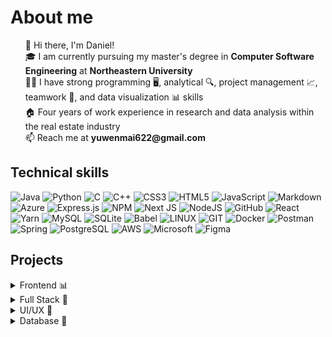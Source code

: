 <h1>About me </h1>

<ul type="none">
    <li>👋 Hi there, I'm Daniel! </li>
    <li>🎓 I am currently pursuing my master's degree in <strong>Computer Software Engineering</strong> at <strong>Northeastern University</strong></li>
    <li>👨‍💻 I have strong programming 🖥️,  analytical 🔍, project management 📈, teamwork 👥, and data visualization 📊 skills</li>
    <li>🏠 Four years of work experience in research and data analysis within the real estate industry</li>
    <li>📫 Reach me at <strong>yuwenmai622@gmail.com</strong></li>
</ul>

<h2>Technical skills</h2>

![Java](https://img.shields.io/badge/Java-ED8B00?style=for-the-badge&logo=openjdk&logoColor=white) ![Python](https://img.shields.io/badge/Python-3776AB?style=for-the-badge&logo=python&logoColor=white) ![C](https://img.shields.io/badge/c-%2300599C.svg?style=for-the-badge&logo=c&logoColor=white) ![C++](https://img.shields.io/badge/c++-%2300599C.svg?style=for-the-badge&logo=c%2B%2B&logoColor=white) ![CSS3](https://img.shields.io/badge/css3-%231572B6.svg?style=for-the-badge&logo=css3&logoColor=white) ![HTML5](https://img.shields.io/badge/html5-%23E34F26.svg?style=for-the-badge&logo=html5&logoColor=white) ![JavaScript](https://img.shields.io/badge/javascript-%23323330.svg?style=for-the-badge&logo=javascript&logoColor=%23F7DF1E) ![Markdown](https://img.shields.io/badge/markdown-%23000000.svg?style=for-the-badge&logo=markdown&logoColor=white) ![Azure](https://img.shields.io/badge/azure-%230072C6.svg?style=for-the-badge&logo=azure-devops&logoColor=white) ![Express.js](https://img.shields.io/badge/express.js-%23404d59.svg?style=for-the-badge&logo=express&logoColor=%2361DAFB) ![NPM](https://img.shields.io/badge/NPM-%23000000.svg?style=for-the-badge&logo=npm&logoColor=white) ![Next JS](https://img.shields.io/badge/Next-black?style=for-the-badge&logo=next.js&logoColor=white) ![NodeJS](https://img.shields.io/badge/node.js-6DA55F?style=for-the-badge&logo=node.js&logoColor=white) ![GitHub](https://img.shields.io/badge/GitHub-%23121011.svg?style=for-the-badge&logo=github&logoColor=white) ![React](https://img.shields.io/badge/react-%2320232a.svg?style=for-the-badge&logo=react&logoColor=%2361DAFB) ![Yarn](https://img.shields.io/badge/yarn-%232C8EBB.svg?style=for-the-badge&logo=yarn&logoColor=white) ![MySQL](https://img.shields.io/badge/mysql-%2300f.svg?style=for-the-badge&logo=mysql&logoColor=white) ![SQLite](https://img.shields.io/badge/sqlite-%2307405e.svg?style=for-the-badge&logo=sqlite&logoColor=white)  ![Babel](https://img.shields.io/badge/Babel-F9DC3e?style=for-the-badge&logo=babel&logoColor=black) ![LINUX](https://img.shields.io/badge/Linux-FCC624?style=for-the-badge&logo=linux&logoColor=black) ![GIT](https://img.shields.io/badge/Git-fc6d26?style=for-the-badge&logo=git&logoColor=white) ![Docker](https://img.shields.io/badge/docker-%230db7ed.svg?style=for-the-badge&logo=docker&logoColor=white)  ![Postman](https://img.shields.io/badge/Postman-FF6C37?style=for-the-badge&logo=postman&logoColor=white) ![Spring](https://img.shields.io/badge/Spring-6DB33F?style=for-the-badge&logo=spring&logoColor=white) ![PostgreSQL](https://img.shields.io/badge/PostgreSQL-316192?style=for-the-badge&logo=postgresql&logoColor=white) ![AWS](https://img.shields.io/badge/Amazon_AWS-232F3E?style=for-the-badge&logo=amazon-aws&logoColor=white) ![Microsoft](https://img.shields.io/badge/Microsoft-666666?style=for-the-badge&logo=microsoft&logoColor=white) ![Figma](https://img.shields.io/badge/Figma-232F3E?style=for-the-badge&logo=figma&logoColor=#F24E1E)

<h2>Projects</h2>
<details>
<summary>Frontend 📊</summary>
<ul>
  <li><a href="https://desakotas.github.io/PetConnect/">PetConnect</a></li>
</ul>
</details>
<details>
<summary>Full Stack 🍥</summary>
  <ul>
    <li><a href="">flight-system</a></li>
    <li><a href="">flashcard-study-system</a></li>
  </ul>
</details>
<details>
  <summary>UI/UX 🤖</summary>
  <ul>
    <li>
      <a href="https://www.figma.com/design/5SpNB27KAdNdIIza7bWWUL/YuwenMai_Spring2023?node-id=107%3A71&t=d6A8kAJDin8POICj-1">Pet Connect Portfolio</a> - 
      <a href="https://www.figma.com/proto/5SpNB27KAdNdIIza7bWWUL/YuwenMai_Spring2023?node-id=962%3A792&t=d6A8kAJDin8POICj-1">View Prototype</a>
    </li>
    <li>
      <a href="https://www.figma.com/design/5SpNB27KAdNdIIza7bWWUL/YuwenMai_Spring2023?node-id=1250%3A1447&t=d6A8kAJDin8POICj-1">Amazon Post Portfolio</a> - 
      <a href="https://www.figma.com/proto/5SpNB27KAdNdIIza7bWWUL/YuwenMai_Spring2023?node-id=1250%3A1448&t=NbtuZ3gdRjpl6Qrf-1">View Prototype</a>
    </li>
  </ul>
</details>

<details>
  <summary>Database 🤖</summary>
  <ul>
    <li>
      <a href="https://github.com/Desakotas/Game-Store-Database-Project.git">Game Store Database</a>
    </li>
  </ul>
</details>


<!--
**Desakotas/Desakotas** is a ✨ _special_ ✨ repository because its `README.md` (this file) appears on your GitHub profile.

Here are some ideas to get you started:

- 🔭 I’m currently working on ...
- 🌱 I’m currently learning ...
- 👯 I’m looking to collaborate on ...
- 🤔 I’m looking for help with ...
- 💬 Ask me about ...
- 📫 How to reach me: ...
- 😄 Pronouns: ...
- ⚡ Fun fact: ...
-->
